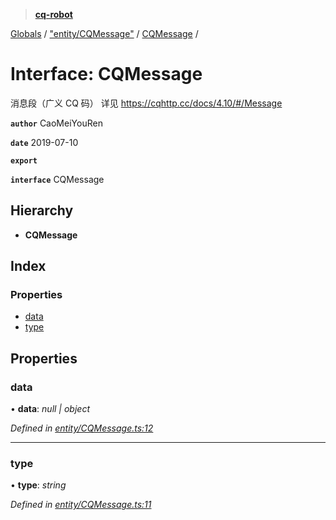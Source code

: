 > **[cq-robot](../README.md)**

[Globals](../globals.md) / ["entity/CQMessage"](../modules/_entity_cqmessage_.md) / [CQMessage](_entity_cqmessage_.cqmessage.md) /

# Interface: CQMessage

消息段（广义 CQ 码）
详见 https://cqhttp.cc/docs/4.10/#/Message

**`author`** CaoMeiYouRen

**`date`** 2019-07-10

**`export`** 

**`interface`** CQMessage

## Hierarchy

* **CQMessage**

## Index

### Properties

* [data](_entity_cqmessage_.cqmessage.md#data)
* [type](_entity_cqmessage_.cqmessage.md#type)

## Properties

###  data

• **data**: *null | object*

*Defined in [entity/CQMessage.ts:12](https://github.com/CaoMeiYouRen/node-cq-robot/blob/2d55f8e/src/entity/CQMessage.ts#L12)*

___

###  type

• **type**: *string*

*Defined in [entity/CQMessage.ts:11](https://github.com/CaoMeiYouRen/node-cq-robot/blob/2d55f8e/src/entity/CQMessage.ts#L11)*